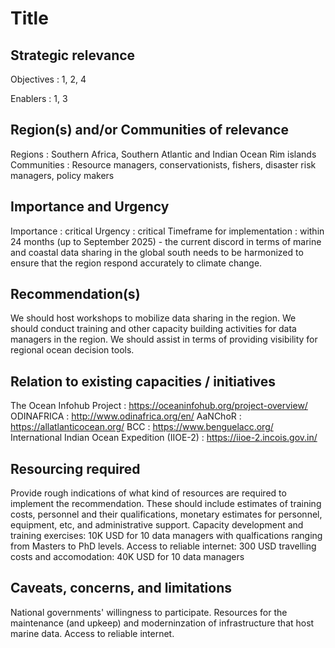 # Title

## Strategic relevance

Objectives  : 1, 2, 4

Enablers  :  1, 3

## Region(s) and/or Communities of relevance

Regions : Southern Africa, Southern Atlantic and Indian Ocean Rim islands
Communities  : Resource managers, conservationists, fishers, disaster risk managers, policy makers

## Importance and Urgency

Importance : critical
Urgency  : critical
Timeframe for implementation : within 24 months (up to September 2025) - the current discord in terms of marine and coastal data sharing in the global south needs to be harmonized to ensure that the region respond accurately to climate change.

## Recommendation(s)

We should host workshops to mobilize data sharing in the region.
We should conduct training and other capacity building activities for data managers in the region.
We should assist in terms of providing visibility for regional ocean decision tools.

## Relation to existing capacities / initiatives

The Ocean Infohub Project  : https://oceaninfohub.org/project-overview/
ODINAFRICA  : http://www.odinafrica.org/en/
AaNChoR  : https://allatlanticocean.org/
BCC  : https://www.benguelacc.org/
International Indian Ocean Expedition (IIOE-2)  : https://iioe-2.incois.gov.in/


## Resourcing required

Provide rough indications of what kind of resources are required to implement the recommendation. 
These should include estimates of training costs, personnel and their qualifications, monetary estimates for personnel, equipment, etc, and administrative support. 
Capacity development and training exercises: 10K USD for 10 data managers with qualfications ranging from Masters to PhD levels.
Access to reliable internet: 300 USD
travelling costs and accomodation: 40K USD for 10 data managers
## Caveats, concerns, and limitations 

National governments' willingness to participate.
Resources for the maintenance (and upkeep) and moderninzation of infrastructure that host marine data.
Access to reliable internet.
